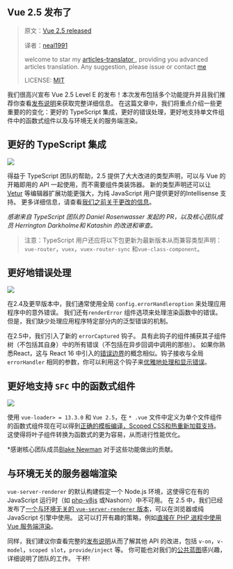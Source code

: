## Vue 2.5 发布了

> 原文：[Vue 2.5 released](https://medium.com/the-vue-point/vue-2-5-released-14bd65bf030b)
>
> 译者：[neal1991](https://github.com/neal1991)
>
> welcome to star my [articles-translator ](https://github.com/neal1991), providing you advanced articles translation. Any suggestion, please issue or contact [me](mailto:bing@stu.ecnu.edu.cn)
>
> LICENSE: [MIT](https://opensource.org/licenses/MIT)

我们很高兴宣布 Vue 2.5 Level E 的发布！本次发布包括多个功能提升并且我们推荐你查看[发布说明](https://github.com/vuejs/vue/releases/tag/v2.5.0)来获取完整详细信息。 在这篇文章中，我们将重点介绍一些更重要的的变化：更好的 TypeScript 集成，更好的错误处理，更好地支持单文件组件中的函数式组件以及与环境无关的服务端渲染。

## 更好的 TypeScript 集成

![](https://cdn-images-1.medium.com/max/3200/1*vB-z-t961mJnd4a6re02Iw.png)

得益于 TypeScript 团队的帮助，2.5 提供了大大改进的类型声明，可以与 Vue 的开箱即用的 API 一起使用，而不需要组件类装饰器。 新的类型声明还可以让 [Vetur](https://marketplace.visualstudio.com/items?itemName=octref.vetur) 等编辑器扩展功能更强大，为纯 JavaScript 用户提供更好的Intellisense 支持。 更多详细信息，请查看[我们之前关于更改的信息](https://medium.com/the-vue-point/upcoming-typescript-changes-in-vue-2-5-e9bd7e2ecf08)。

*感谢来自 TypeScript 团队的 Daniel Rosenwasser 发起的 PR，以及核心团队成员 Herrington Darkholme和 Katashin 的改进和审查。*

>  注意：TypeScript 用户还应将以下包更新为最新版本从而兼容类型声明：`vue-router`，`vuex`，`vuex-router-sync` 和`vue-class-component`。

## 更好地错误处理

![](https://cdn-images-1.medium.com/max/2000/1*ZHamhzmnoQcQTxCJE3cmvA.jpeg)

在2.4及更早版本中，我们通常使用全局 `config.errorHandleroption` 来处理应用程序中的意外错误。 我们还有`renderError` 组件选项来处理渲染函数中的错误。 但是，我们缺少处理应用程序特定部分内的泛型错误的机制。

在2.5中，我们引入了新的 `errorCaptured` 钩子。 具有此钩子的组件捕获其子组件树（不包括其自身）中的所有错误（不包括在异步回调中调用的那些）。 如果你熟悉React，这与 React 16 中引入的[错误边界](https://reactjs.org/blog/2017/07/26/error-handling-in-react-16.html#introducing-error-boundaries)的概念相似。钩子接收与全局 `errorHandler` 相同的参数，你可以利用这个钩子来[优雅地处理和显示错误](https://gist.github.com/yyx990803/9bdff05e5468a60ced06c29c39114c6b#error-handling-with-errorcaptured-hook)。

## 更好地支持 `SFC` 中的函数式组件

![](https://cdn-images-1.medium.com/max/2828/1*jg9qGPkPadGBEa-KUPrMpA.png)

使用 `vue-loader> = 13.3.0` 和 `Vue 2.5`，在 `* .vue` 文件中定义为单个文件组件的函数式组件现在可以得到[正确的模板编译，Scoped CSS和热重新加载支持](https://vue-loader.vuejs.org/en/features/functional.html)。 这使得将叶子组件转换为函数式的更为容易，从而进行性能优化。

*感谢核心团队成员[Blake Newman](https://github.com/blake-newman) 对于这些功能做出的贡献。

## 与环境无关的服务器端渲染

`vue-server-renderer` 的默认构建假定一个 Node.js 环境，这使得它在有的 JavaScript 运行时（如 [php-v8js](https://github.com/phpv8/v8js) 或Nashorn）中不可用。 在 2.5 中，我们已经发布了[一个与环境无关的 `vue-server-renderer` 版本](https://github.com/vuejs/vue/blob/dev/packages/vue-server-renderer/basic.j)，可以在浏览器或纯 JavaScript 引擎中使用。 这可以打开有趣的策略，例如[直接在 PHP 进程中使用 Vue 服务端渲染](https://gist.github.com/yyx990803/9bdff05e5468a60ced06c29c39114c6b#environment-agnostic-ssr)。

同样，我们建议你查看完整的[发布说明](https://github.com/vuejs/vue/releases/tag/v2.5.0)从而了解其他 API 的改进，包括 `v-on`，`v-model`，`scoped slot`，`provide/inject` 等。 你可能也对我们的[公共蓝图](https://github.com/vuejs/roadmap)感兴趣，详细说明了团队的工作。 干杯!
